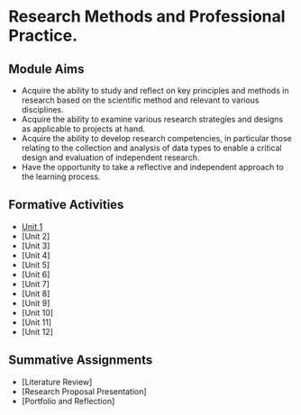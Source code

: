 # Research Methods and Professional Practice. 

## Module Aims

- Acquire the ability to study and reflect on key principles and methods in research based on the scientific method and relevant to various disciplines.
- Acquire the ability to examine various research strategies and designs as applicable to projects at hand.
- Acquire the ability to develop research competencies, in particular those relating to the collection and analysis of data types to enable a critical design and evaluation of independent research.
- Have the opportunity to take a reflective and independent approach to the learning process.

## Formative Activities

- [Unit 1](./Unit1/Unit1.md)
- [Unit 2]
- [Unit 3]
- [Unit 4]
- [Unit 5]
- [Unit 6]
- [Unit 7]
- [Unit 8]
- [Unit 9]
- [Unit 10]
- [Unit 11]
- [Unit 12]

## Summative Assignments

- [Literature Review]
- [Research Proposal Presentation]
- [Portfolio and Reflection]